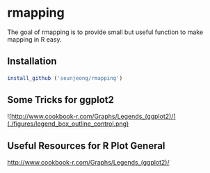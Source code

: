 
<!-- README.md is generated from README.Rmd. Please edit that file -->

# rmapping

<!-- badges: start -->

<!-- badges: end -->

The goal of rmapping is to provide small but useful function to make
mapping in R easy.

## Installation

``` r
install_github ('seunjeong/rmapping')
```

## Some Tricks for ggplot2
![http://www.cookbook-r.com/Graphs/Legends_(ggplot2)/](./figures/legend_box_outline_control.png)

## Useful Resources for R Plot General

<http://www.cookbook-r.com/Graphs/Legends_(ggplot2)/>
